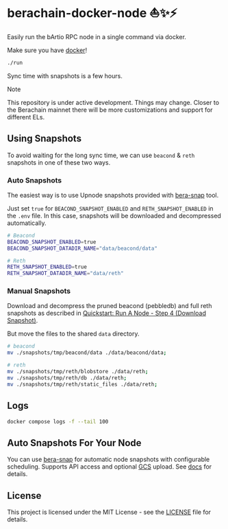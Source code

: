 # berachain-docker-node ⛵️✨⚡

Easily run the bArtio RPC node in a single command via docker.

Make sure you have [docker](https://docs.docker.com/)!

```bash
./run
```

Sync time with snapshots is a few hours.

> [!NOTE]  
> This repository is under active development. Things may change. Closer to the Berachain mainnet there will be more customizations and support for different ELs.

## Using Snapshots

To avoid waiting for the long sync time, we can use `beacond` & `reth` snapshots in one of these two ways.

### Auto Snapshots

The easiest way is to use Upnode snapshots provided with [bera-snap](https://github.com/upnodedev/bera-snap) tool.

Just set `true` for `BEACOND_SNAPSHOT_ENABLED` and `RETH_SNAPSHOT_ENABLED` in the `.env` file. In this case, snapshots will be downloaded and decompressed automatically.

```bash
# Beacond
BEACOND_SNAPSHOT_ENABLED=true
BEACOND_SNAPSHOT_DATADIR_NAME="data/beacond/data"

# Reth
RETH_SNAPSHOT_ENABLED=true
RETH_SNAPSHOT_DATADIR_NAME="data/reth"
```

### Manual Snapshots

Download and decompress the pruned beacond (pebbledb) and full reth snapshots as described in [Quickstart: Run A Node - Step 4 (Download Snapshot)](https://docs.berachain.com/nodes/quickstart#step-4-download-snapshot-recommended).

But move the files to the shared `data` directory.

```bash
# beacond
mv ./snapshots/tmp/beacond/data ./data/beacond/data;

# reth
mv ./snapshots/tmp/reth/blobstore ./data/reth;
mv ./snapshots/tmp/reth/db ./data/reth;
mv ./snapshots/tmp/reth/static_files ./data/reth;
```

## Logs

```bash
docker compose logs -f --tail 100
```

## Auto Snapshots For Your Node

You can use [bera-snap](https://github.com/upnodedev/bera-snap) for automatic node snapshots with configurable scheduling. Supports API access and optional [GCS](https://cloud.google.com/storage) upload. See [docs](https://github.com/upnodedev/bera-snap/blob/main/README.md) for details.

## License

This project is licensed under the MIT License - see the [LICENSE](LICENSE) file for details.
